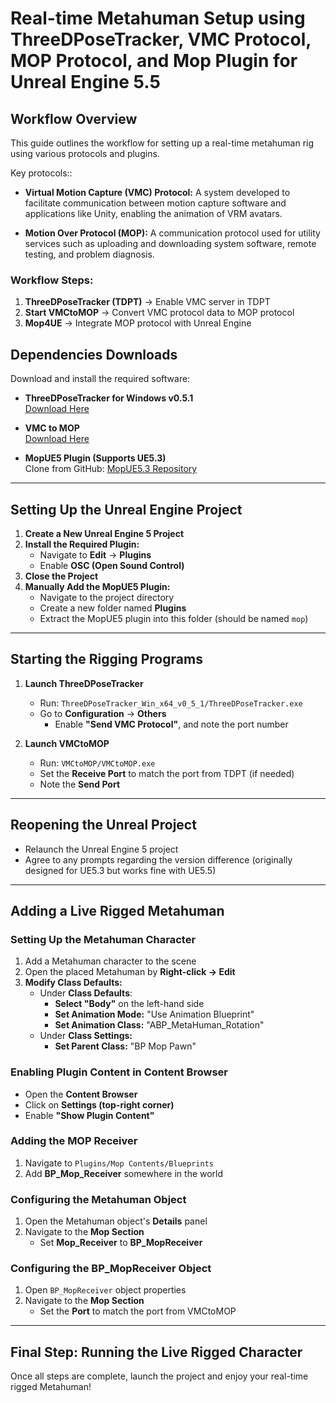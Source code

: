 # Real-time Metahuman Setup using ThreeDPoseTracker, VMC Protocol, MOP Protocol, and Mop Plugin for Unreal Engine 5.5

## **Workflow Overview**
This guide outlines the workflow for setting up a real-time metahuman rig using various protocols and plugins.

Key protocols::

- **Virtual Motion Capture (VMC) Protocol:** A system developed to facilitate communication between motion capture software and applications like Unity, enabling the animation of VRM avatars. 

- **Motion Over Protocol (MOP):** A communication protocol used for utility services such as uploading and downloading system software, remote testing, and problem diagnosis. 

### **Workflow Steps:**
1. **ThreeDPoseTracker (TDPT)** → Enable VMC server in TDPT
2. **Start VMCtoMOP** → Convert VMC protocol data to MOP protocol
3. **Mop4UE** → Integrate MOP protocol with Unreal Engine

## **Dependencies Downloads**
Download and install the required software:

- **ThreeDPoseTracker for Windows v0.5.1**  
  [Download Here](https://booth.pm/ja/items/3698596)
  
- **VMC to MOP**  
  [Download Here](https://github.com/HAL9HARUKU/VMCtoMOP/releases)
  
- **MopUE5 Plugin (Supports UE5.3)**  
  Clone from GitHub: [MopUE5.3 Repository](https://github.com/cbb2625274797/MopUE5.3)

---

## **Setting Up the Unreal Engine Project**

1. **Create a New Unreal Engine 5 Project**
2. **Install the Required Plugin:**
   - Navigate to **Edit** → **Plugins**
   - Enable **OSC (Open Sound Control)**
3. **Close the Project**
4. **Manually Add the MopUE5 Plugin:**
   - Navigate to the project directory
   - Create a new folder named **Plugins**
   - Extract the MopUE5 plugin into this folder (should be named `mop`)

---

## **Starting the Rigging Programs**

1. **Launch ThreeDPoseTracker**
   - Run: `ThreeDPoseTracker_Win_x64_v0_5_1/ThreeDPoseTracker.exe`
   - Go to **Configuration** → **Others**
     - Enable **"Send VMC Protocol"**, and note the port number

2. **Launch VMCtoMOP**
   - Run: `VMCtoMOP/VMCtoMOP.exe`
   - Set the **Receive Port** to match the port from TDPT (if needed)
   - Note the **Send Port**

---

## **Reopening the Unreal Project**

- Relaunch the Unreal Engine 5 project
- Agree to any prompts regarding the version difference (originally designed for UE5.3 but works fine with UE5.5)

---

## **Adding a Live Rigged Metahuman**

### **Setting Up the Metahuman Character**
1. Add a Metahuman character to the scene
2. Open the placed Metahuman by **Right-click → Edit**
3. **Modify Class Defaults:**
   - Under **Class Defaults**:
     - **Select "Body"** on the left-hand side
     - **Set Animation Mode:** "Use Animation Blueprint"
     - **Set Animation Class:** "ABP_MetaHuman_Rotation"
   - Under **Class Settings:**
     - **Set Parent Class:** "BP Mop Pawn"

### **Enabling Plugin Content in Content Browser**
- Open the **Content Browser**
- Click on **Settings (top-right corner)**
- Enable **"Show Plugin Content"**

### **Adding the MOP Receiver**
1. Navigate to `Plugins/Mop Contents/Blueprints`
2. Add **BP_Mop_Receiver** somewhere in the world

### **Configuring the Metahuman Object**
1. Open the Metahuman object's **Details** panel
2. Navigate to the **Mop Section**
   - Set **Mop_Receiver** to **BP_MopReceiver**

### **Configuring the BP_MopReceiver Object**
1. Open `BP_MopReceiver` object properties
2. Navigate to the **Mop Section**
   - Set the **Port** to match the port from VMCtoMOP

---

## **Final Step: Running the Live Rigged Character**
Once all steps are complete, launch the project and enjoy your real-time rigged Metahuman!

